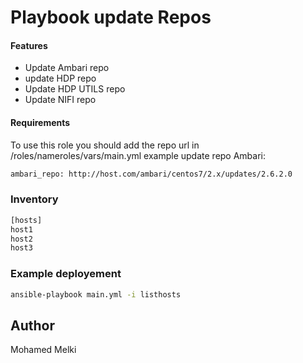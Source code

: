 # Playbook update Repos

#### Features

  - Update Ambari repo
  - update HDP repo
  - Update HDP UTILS repo
  - Update NIFI repo

#### Requirements
To use this role you should add the repo url  in /roles/nameroles/vars/main.yml  example update repo Ambari:
```sh
ambari_repo: http://host.com/ambari/centos7/2.x/updates/2.6.2.0
```
### Inventory
```sh
[hosts]
host1
host2
host3
```

### Example deployement
```sh
ansible-playbook main.yml -i listhosts
```





Author
----

Mohamed Melki

